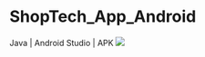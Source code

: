 # ShopTech_App_Android
Java | Android Studio | APK 
![](http://www.reactiongifs.us/wp-content/uploads/2013/10/nuh_uh_conan_obrien.gif)
